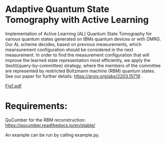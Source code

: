 # Adaptive Quantum State Tomography with Active Learning
Implementation of Active Learning (AL) Quantum State Tomography for various quantum states generated on IBMs quantum devices or with DMRG. Our AL scheme decides, based on previous measurements, which meansurement configuration should be considered in the next measurement. In order to find the measurement configuration that will improve the learned state representation most efficiently, we apply the \textit{query-by-committee} strategy, where the members of the committee are represented by restricted Boltzmann machine (RBM) quantum states. See our paper for further details: https://arxiv.org/abs/2203.15719 .

[Fig1.pdf](https://github.com/HannahLange/Active-Learning/files/11130390/Fig1.pdf)

# Requirements:
QuCumber for the RBM reconstruction: https://qucumber.readthedocs.io/en/stable/

An example can be run by calling example.py.
